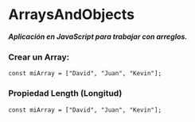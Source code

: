 # ArraysAndObjects
**_Aplicación en JavaScript para trabajar con arreglos._**

### Crear un Array:

```const miArray = ["David", "Juan", "Kevin"];``` 

### Propiedad Length (Longitud)

```const miArray = ["David", "Juan", "Kevin"];```

